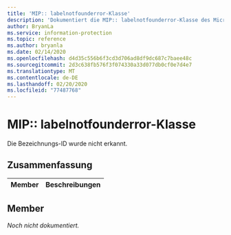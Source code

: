 ```yaml
---
title: 'MIP:: labelnotfounderror-Klasse'
description: 'Dokumentiert die MIP:: labelnotfounderror-Klasse des Microsoft Information Protection (MIP) SDK.'
author: BryanLa
ms.service: information-protection
ms.topic: reference
ms.author: bryanla
ms.date: 02/14/2020
ms.openlocfilehash: d4d35c556b6f3cd3d706ad8df9dc687c7baee48c
ms.sourcegitcommit: 2d3c638fb576f3f074330a33d077db0cf0e7d4e7
ms.translationtype: MT
ms.contentlocale: de-DE
ms.lasthandoff: 02/20/2020
ms.locfileid: "77487768"
---
```

# <a name="class-miplabelnotfounderror"></a>MIP:: labelnotfounderror-Klasse 
Die Bezeichnungs-ID wurde nicht erkannt.
  
## <a name="summary"></a>Zusammenfassung
 Member                        | Beschreibungen                                
--------------------------------|---------------------------------------------
  
## <a name="members"></a>Member
_Noch nicht dokumentiert._
